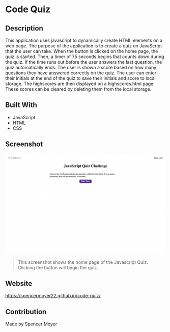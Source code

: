 # Code Quiz

## Description
This application uses javascript to dynamically create HTML elements on a web page. The purpose of the application is to create a quiz on JavaScript that the user can take. When the button is clicked on the home page, the quiz is started. Then, a timer of 75 seconds begins that counts down during the quiz. If the time runs out before the user answers the last question, the quiz automatically ends. The user is shown a score based on how many questions they have answered correctly on the quiz. The user can enter their initials at the end of the quiz to save their initials and score to local storage. The highscores are then displayed on a highscores.html page. These scores can be cleared by deleting them from the local storage.

## Built With
* JavaScript
* HTML
* CSS

## Screenshot
![Javascript Dynamic Quiz](home-page.png)
> This screenshot shows the home page of the Javascript Quiz. Clicking the button will begin the quiz.

## Website
https://spencermoyer22.github.io/code-quiz/

## Contribution
Made by Spencer Moyer
